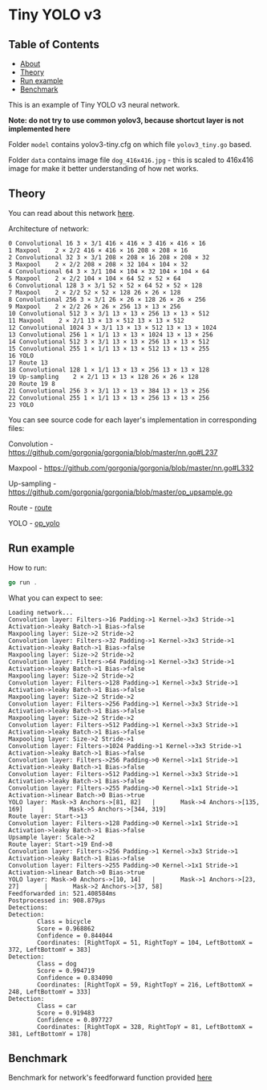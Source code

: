 # Tiny YOLO v3

## Table of Contents

- [About](#about)
- [Theory](#theory)
- [Run example](#run-example)
- [Benchmark](#benchmark)

This is an example of Tiny YOLO v3 neural network.

**Note: do not try to use common yolov3, because shortcut layer is not implemented here**

Folder `model` contains yolov3-tiny.cfg on which file `yolov3_tiny.go` based.

Folder `data` contains image file `dog_416x416.jpg` - this is scaled to 416x416 image for make it better understanding of how net works.

## Theory
You can read about this network [here](https://pjreddie.com/darknet/yolo/).

Architecture of network:
```
0 Convolutional 16 3 × 3/1 416 × 416 × 3 416 × 416 × 16
1 Maxpool    2 × 2/2 416 × 416 × 16 208 × 208 × 16
2 Convolutional 32 3 × 3/1 208 × 208 × 16 208 × 208 × 32
3 Maxpool    2 × 2/2 208 × 208 × 32 104 × 104 × 32
4 Convolutional 64 3 × 3/1 104 × 104 × 32 104 × 104 × 64
5 Maxpool    2 × 2/2 104 × 104 × 64 52 × 52 × 64
6 Convolutional 128 3 × 3/1 52 × 52 × 64 52 × 52 × 128
7 Maxpool    2 × 2/2 52 × 52 × 128 26 × 26 × 128
8 Convolutional 256 3 × 3/1 26 × 26 × 128 26 × 26 × 256
9 Maxpool    2 × 2/2 26 × 26 × 256 13 × 13 × 256
10 Convolutional 512 3 × 3/1 13 × 13 × 256 13 × 13 × 512
11 Maxpool    2 × 2/1 13 × 13 × 512 13 × 13 × 512
12 Convolutional 1024 3 × 3/1 13 × 13 × 512 13 × 13 × 1024
13 Convolutional 256 1 × 1/1 13 × 13 × 1024 13 × 13 × 256
14 Convolutional 512 3 × 3/1 13 × 13 × 256 13 × 13 × 512
15 Convolutional 255 1 × 1/1 13 × 13 × 512 13 × 13 × 255
16 YOLO        
17 Route 13       
18 Convolutional 128 1 × 1/1 13 × 13 × 256 13 × 13 × 128
19 Up‐sampling    2 × 2/1 13 × 13 × 128 26 × 26 × 128
20 Route 19 8       
21 Convolutional 256 3 × 3/1 13 × 13 × 384 13 × 13 × 256
22 Convolutional 255 1 × 1/1 13 × 13 × 256 13 × 13 × 256
23 YOLO 
```

You can see source code for each layer's implementation in corresponding files:

Convolution - https://github.com/gorgonia/gorgonia/blob/master/nn.go#L237

Maxpool - https://github.com/gorgonia/gorgonia/blob/master/nn.go#L332

Up-sampling - https://github.com/gorgonia/gorgonia/blob/master/op_upsample.go

Route - [route](route_layer.go)

YOLO - [op_yolo](../../op_yolo.go)

## Run example
How to run:
```go
go run .
```

What you can expect to see:
```shell
Loading network...
Convolution layer: Filters->16 Padding->1 Kernel->3x3 Stride->1 Activation->leaky Batch->1 Bias->false
Maxpooling layer: Size->2 Stride->2
Convolution layer: Filters->32 Padding->1 Kernel->3x3 Stride->1 Activation->leaky Batch->1 Bias->false
Maxpooling layer: Size->2 Stride->2
Convolution layer: Filters->64 Padding->1 Kernel->3x3 Stride->1 Activation->leaky Batch->1 Bias->false
Maxpooling layer: Size->2 Stride->2
Convolution layer: Filters->128 Padding->1 Kernel->3x3 Stride->1 Activation->leaky Batch->1 Bias->false
Maxpooling layer: Size->2 Stride->2
Convolution layer: Filters->256 Padding->1 Kernel->3x3 Stride->1 Activation->leaky Batch->1 Bias->false
Maxpooling layer: Size->2 Stride->2
Convolution layer: Filters->512 Padding->1 Kernel->3x3 Stride->1 Activation->leaky Batch->1 Bias->false
Maxpooling layer: Size->2 Stride->1
Convolution layer: Filters->1024 Padding->1 Kernel->3x3 Stride->1 Activation->leaky Batch->1 Bias->false
Convolution layer: Filters->256 Padding->0 Kernel->1x1 Stride->1 Activation->leaky Batch->1 Bias->false
Convolution layer: Filters->512 Padding->1 Kernel->3x3 Stride->1 Activation->leaky Batch->1 Bias->false
Convolution layer: Filters->255 Padding->0 Kernel->1x1 Stride->1 Activation->linear Batch->0 Bias->true
YOLO layer: Mask->3 Anchors->[81, 82]   |       Mask->4 Anchors->[135, 169]     |       Mask->5 Anchors->[344, 319]
Route layer: Start->13
Convolution layer: Filters->128 Padding->0 Kernel->1x1 Stride->1 Activation->leaky Batch->1 Bias->false
Upsample layer: Scale->2
Route layer: Start->19 End->8
Convolution layer: Filters->256 Padding->1 Kernel->3x3 Stride->1 Activation->leaky Batch->1 Bias->false
Convolution layer: Filters->255 Padding->0 Kernel->1x1 Stride->1 Activation->linear Batch->0 Bias->true
YOLO layer: Mask->0 Anchors->[10, 14]   |       Mask->1 Anchors->[23, 27]       |       Mask->2 Anchors->[37, 58]
Feedforwarded in: 521.408584ms
Postprocessed in: 908.879µs
Detections:
Detection:
        Class = bicycle
        Score = 0.968862
        Confidence = 0.844044
        Coordinates: [RightTopX = 51, RightTopY = 104, LeftBottomX = 372, LeftBottomY = 383]
Detection:
        Class = dog
        Score = 0.994719
        Confidence = 0.834090
        Coordinates: [RightTopX = 59, RightTopY = 216, LeftBottomX = 248, LeftBottomY = 333]
Detection:
        Class = car
        Score = 0.919483
        Confidence = 0.897727
        Coordinates: [RightTopX = 328, RightTopY = 81, LeftBottomX = 381, LeftBottomY = 178]
```

## Benchmark
Benchmark for network's feedforward function provided [here](main_benchmark_test.go)